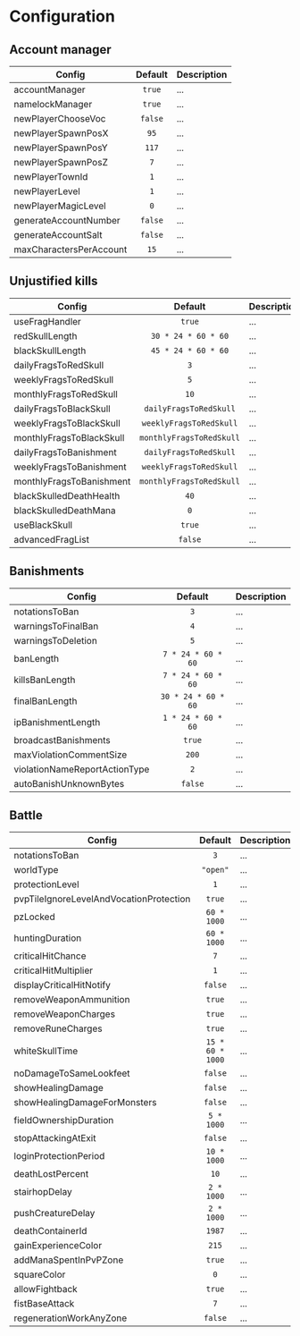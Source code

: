 # Configuration

## Account manager

Config | Default | Description
--- | :---: | ---
accountManager | `true` | ...
namelockManager | `true` | ...
newPlayerChooseVoc | `false` | ...
newPlayerSpawnPosX | `95` | ...
newPlayerSpawnPosY | `117` | ...
newPlayerSpawnPosZ | `7` | ...
newPlayerTownId | `1` | ...
newPlayerLevel | `1` | ...
newPlayerMagicLevel | `0` | ...
generateAccountNumber | `false` | ...
generateAccountSalt | `false` | ...
maxCharactersPerAccount | `15` | ...

## Unjustified kills

Config | Default | Description
--- | :---: | ---
useFragHandler | `true` | ...
redSkullLength | `30 * 24 * 60 * 60` | ...
blackSkullLength | `45 * 24 * 60 * 60` | ...
dailyFragsToRedSkull | `3` | ...
weeklyFragsToRedSkull | `5` | ...
monthlyFragsToRedSkull | `10` | ...
dailyFragsToBlackSkull | `dailyFragsToRedSkull` | ...
weeklyFragsToBlackSkull | `weeklyFragsToRedSkull` | ...
monthlyFragsToBlackSkull | `monthlyFragsToRedSkull` | ...
dailyFragsToBanishment | `dailyFragsToRedSkull` | ...
weeklyFragsToBanishment | `weeklyFragsToRedSkull` | ...
monthlyFragsToBanishment | `monthlyFragsToRedSkull` | ...
blackSkulledDeathHealth | `40` | ...
blackSkulledDeathMana | `0` | ...
useBlackSkull | `true` | ...
advancedFragList | `false` | ...

## Banishments

Config | Default | Description
--- | :---: | ---
notationsToBan | `3` | ...
warningsToFinalBan | `4` | ...
warningsToDeletion | `5` | ...
banLength | `7 * 24 * 60 * 60` | ...
killsBanLength | `7 * 24 * 60 * 60` | ...
finalBanLength | `30 * 24 * 60 * 60` | ...
ipBanishmentLength | `1 * 24 * 60 * 60` | ...
broadcastBanishments | `true` | ...
maxViolationCommentSize | `200` | ...
violationNameReportActionType | `2` | ...
autoBanishUnknownBytes | `false` | ...

## Battle

Config | Default | Description
--- | :---: | ---
notationsToBan | `3` | ...
worldType | `"open"` | ...
protectionLevel | `1` | ...
pvpTileIgnoreLevelAndVocationProtection | `true` | ...
pzLocked | `60 * 1000` | ...
huntingDuration | `60 * 1000` | ...
criticalHitChance | `7` | ...
criticalHitMultiplier | `1` | ...
displayCriticalHitNotify | `false` | ...
removeWeaponAmmunition | `true` | ...
removeWeaponCharges | `true` | ...
removeRuneCharges | `true` | ...
whiteSkullTime | `15 * 60 * 1000` | ...
noDamageToSameLookfeet | `false` | ...
showHealingDamage | `false` | ...
showHealingDamageForMonsters | `false` | ...
fieldOwnershipDuration | `5 * 1000` | ...
stopAttackingAtExit | `false` | ...
loginProtectionPeriod | `10 * 1000` | ...
deathLostPercent | `10` | ...
stairhopDelay | `2 * 1000` | ...
pushCreatureDelay | `2 * 1000` | ...
deathContainerId | `1987` | ...
gainExperienceColor | `215` | ...
addManaSpentInPvPZone | `true` | ...
squareColor | `0` | ...
allowFightback | `true` | ...
fistBaseAttack | `7` | ...
regenerationWorkAnyZone | `false` | ...